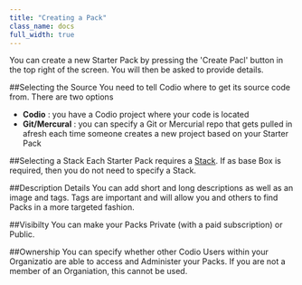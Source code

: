 ```yaml
---
title: "Creating a Pack"
class_name: docs
full_width: true
---
```


You can create a new Starter Pack by pressing the 'Create Pacl' button in the top right of the screen. You will then be asked to provide details.

##Selecting the Source
You need to tell Codio where to get its source code from. There are two options

- **Codio** : you have a Codio project where your code is located
- **Git/Mercural** : you can specify a Git or Mercurial repo that gets pulled in afresh each time someone creates a new project based on your Starter Pack

##Selecting a Stack
Each Starter Pack requires a [Stack](). If as base Box is required, then you do not need to specify a Stack.

##Description Details
You can add short and long descriptions as well as an image and tags. Tags are important and will allow you and others to find Packs in a more targeted fashion.

##Visibilty
You can make your Packs Private (with a paid subscription) or Public.

##Ownership
You can specify whether other Codio Users within your Organizatio are able to access and Administer your Packs. If you are not a member of an Organiation, this cannot be used.

